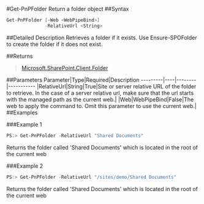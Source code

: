 #Get-PnPFolder
Return a folder object
##Syntax
```powershell
Get-PnPFolder [-Web <WebPipeBind>]
              -RelativeUrl <String>
```


##Detailed Description
Retrieves a folder if it exists. Use Ensure-SPOFolder to create the folder if it does not exist.

##Returns
>[Microsoft.SharePoint.Client.Folder](https://msdn.microsoft.com/en-us/library/microsoft.sharepoint.client.file.aspx)

##Parameters
Parameter|Type|Required|Description
---------|----|--------|-----------
|RelativeUrl|String|True|Site or server relative URL of the folder to retrieve. In the case of a server relative url, make sure that the url starts with the managed path as the current web.|
|Web|WebPipeBind|False|The web to apply the command to. Omit this parameter to use the current web.|
##Examples

###Example 1
```powershell
PS:> Get-PnPFolder -RelativeUrl "Shared Documents"
```
Returns the folder called 'Shared Documents' which is located in the root of the current web

###Example 2
```powershell
PS:> Get-PnPFolder -RelativeUrl "/sites/demo/Shared Documents"
```
Returns the folder called 'Shared Documents' which is located in the root of the current web

